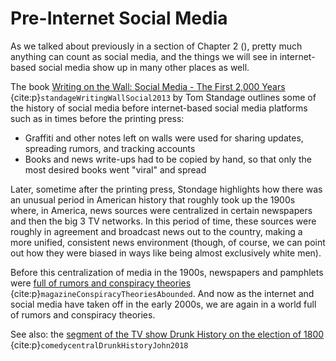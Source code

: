 # Pre-Internet Social Media
As we talked about previously in a section of Chapter 2 ([](../ch02_definitions/01_social_media/01_what_is_social_media.md)), pretty much anything can count as social media, and the things we will see in internet-based social media show up in many other places as well.

The book [Writing on the Wall: Social Media - The First 2,000 Years](https://www.amazon.com/Writing-Wall-Social-Media-First/dp/1620402831) {cite:p}`standageWritingWallSocial2013` by Tom Standage outlines some of the history of social media before internet-based social media platforms such as in times before the printing press:
- Graffiti and other notes left on walls were used for sharing updates, spreading rumors, and tracking accounts
- Books and news write-ups had to be copied by hand, so that only the most desired books went "viral" and spread

Later, sometime after the printing press, Stondage highlights how there was an unusual period in American history that roughly took up the 1900s where, in America, news sources were centralized in certain newspapers and then the big 3 TV networks. In this period of time, these sources were roughly in agreement and broadcast news out to the country, making a more unified, consistent news environment (though, of course, we can point out how they were biased in ways like being almost exclusively white men).

Before this centralization of media in the 1900s, newspapers and pamphlets were [full of rumors and conspiracy theories](https://www.smithsonianmag.com/history/conspiracy-theories-abounded-19th-century-american-politics-180971940/) {cite:p}`magazineConspiracyTheoriesAbounded`. And now as the internet and social media have taken off in the early 2000s, we are again in a world full of rumors and conspiracy theories.

See also: the [segment of the TV show Drunk History on the election of 1800](https://www.youtube.com/watch?v=l6Ove4_JsCM) {cite:p}`comedycentralDrunkHistoryJohn2018`
